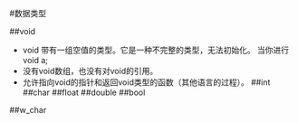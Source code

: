 #数据类型



##void
* void 带有一组空值的类型。它是一种不完整的类型，无法初始化。
        当你进行
        void a;
* 没有void数组，也没有对void的引用。
* 允许指向void的指针和返回void类型的函数（其他语言的过程）。
##int
##char
##float
##double
##bool


##w_char